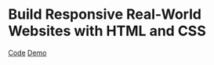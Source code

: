 # Build Responsive Real-World Websites with HTML and CSS
[Code](https://github.com/MahmoudKhalid22/Omnifood)
[Demo](https://omnifood-mahmoudkhalid.netlify.app/)
